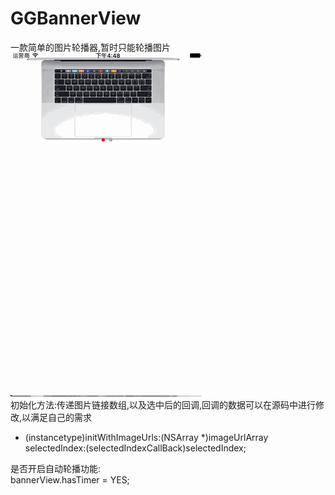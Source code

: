 # GGBannerView
一款简单的图片轮播器,暂时只能轮播图片
![](https://github.com/Gunial/GGBannerView/blob/master/GGBannerView.gif)<br/>
初始化方法:传递图片链接数组,以及选中后的回调,回调的数据可以在源码中进行修改,以满足自己的需求<br/>
- (instancetype)initWithImageUrls:(NSArray *)imageUrlArray selectedIndex:(selectedIndexCallBack)selectedIndex;<br/>

是否开启自动轮播功能:<br/>
bannerView.hasTimer = YES;<br/>
